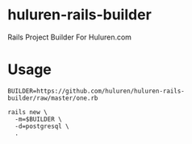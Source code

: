 # huluren-rails-builder
Rails Project Builder For Huluren.com

# Usage

```
BUILDER=https://github.com/huluren/huluren-rails-builder/raw/master/one.rb

rails new \
  -m=$BUILDER \
  -d=postgresql \
  .
```
